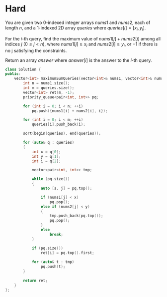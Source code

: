 # Hard

You are given two 0-indexed integer arrays $nums1$ and $nums2$, each of length $n$, and a 1-indexed 2D array $queries$ where $queries[i] = [x_i, y_i]$.

For the $i$-th query, find the maximum value of $nums1[j] + nums2[j]$ among all indices $j$ $(0 \leq j < n)$, where $nums1[j] \geq x_i$ and $nums2[j] \geq y_i$, or $-1$ if there is no j satisfying the constraints.

Return an array $answer$ where $answer[i]$ is the answer to the $i$-th query.

```cpp
class Solution {
public:
    vector<int> maximumSumQueries(vector<int>& nums1, vector<int>& nums2, vector<vector<int>>& queries) {
        int n = nums1.size();
        int m = queries.size();
        vector<int> ret(m, -1);
        priority_queue<pair<int, int>> pq;

        for (int i = 0; i < n; ++i)
            pq.push({nums1[i] + nums2[i], i});

        for (int i = 0; i < m; ++i)
            queries[i].push_back(i);

        sort(begin(queries), end(queries));

        for (auto& q : queries)
        {
            int x = q[0];
            int y = q[1];
            int i = q[2];

            vector<pair<int, int>> tmp;

            while (pq.size())
            {
                auto [s, j] = pq.top();

                if (nums1[j] < x)
                    pq.pop();
                else if (nums2[j] < y)
                {
                    tmp.push_back(pq.top());
                    pq.pop();
                }
                else
                    break;
            }

            if (pq.size())
                ret[i] = pq.top().first;
            
            for (auto& t : tmp)
                pq.push(t);
        }
        
        return ret;
    }
};
```
